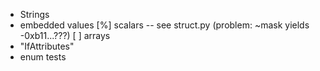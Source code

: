  * Strings
 * embedded values
  [%] scalars -- see struct.py (problem: ~mask yields -0xb11...???)
  [ ] arrays
 * "IfAttributes"
 * enum tests
